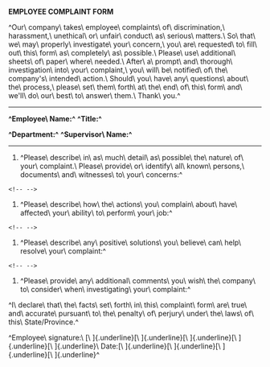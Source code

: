 **EMPLOYEE COMPLAINT FORM**

^Our\ company\ takes\ employee\ complaints\ of\ discrimination,\ harassment,\ unethical\ or\ unfair\ conduct\ as\ serious\ matters.\ So\ that\ we\ may\ properly\ investigate\ your\ concern,\ you\ are\ requested\ to\ fill\ out\ this\ form\ as\ completely\ as\ possible.\ Please\ use\ additional\ sheets\ of\ paper\ where\ needed.\ After\ a\ prompt\ and\ thorough\ investigation\ into\ your\ complaint,\ you\ will\ be\ notified\ of\ the\ company's\ intended\ action.\ Should\ you\ have\ any\ questions\ about\ the\ process,\ please\ set\ them\ forth\ at\ the\ end\ of\ this\ form\ and\ we'll\ do\ our\ best\ to\ answer\ them.\ Thank\ you.^

  ----------------------- -- ------------------------- --
  **^Employee\ Name:^**      **^Title:^**              
                                                       
  **^Department:^**          **^Supervisor\ Name:^**   
                                                       
  ----------------------- -- ------------------------- --

1.  ^Please\ describe\ in\ as\ much\ detail\ as\ possible\ the\ nature\ of\ your\ complaint.\ Please\ provide\ or\ identify\ all\ known\ persons,\ documents\ and\ witnesses\ to\ your\ concerns:^

```{=html}
<!-- -->
```
1.  ^Please\ describe\ how\ the\ actions\ you\ complain\ about\ have\ affected\ your\ ability\ to\ perform\ your\ job:^

```{=html}
<!-- -->
```
1.  ^Please\ describe\ any\ positive\ solutions\ you\ believe\ can\ help\ resolve\ your\ complaint:^

```{=html}
<!-- -->
```
1.  ^Please\ provide\ any\ additional\ comments\ you\ wish\ the\ company\ to\ consider\ when\ investigating\ your\ complaint:^

^I\ declare\ that\ the\ facts\ set\ forth\ in\ this\ complaint\ form\ are\ true\ and\ accurate\ pursuant\ to\ the\ penalty\ of\ perjury\ under\ the\ laws\ of\ this\ State/Province.^

^Employee\ signature:\ [\ ]{.underline}[\ ]{.underline}[\ ]{.underline}[\ ]{.underline}[\ ]{.underline}\ Date:[\ ]{.underline}[\ ]{.underline}[\ ]{.underline}[\ ]{.underline}^
